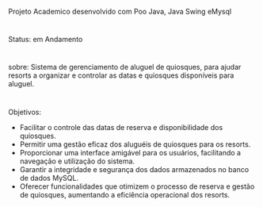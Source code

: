 Projeto Academico desenvolvido com Poo Java, Java Swing eMysql
#
Status: em Andamento
#
sobre:
Sistema de gerenciamento de aluguel de quiosques, para ajudar resorts a organizar e controlar as datas e quiosques disponíveis para aluguel.
#
Objetivos:
* Facilitar o controle das datas de reserva e disponibilidade dos quiosques.
* Permitir uma gestão eficaz dos aluguéis de quiosques para os resorts.
* Proporcionar uma interface amigável para os usuários, facilitando a navegação e utilização do sistema.
* Garantir a integridade e segurança dos dados armazenados no banco de dados MySQL.
* Oferecer funcionalidades que otimizem o processo de reserva e gestão de quiosques, aumentando a eficiência operacional dos resorts.
